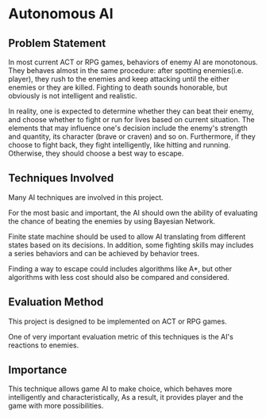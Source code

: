# Autonomous AI #

## Problem Statement ##
In most current ACT or RPG games, behaviors of enemy AI are monotonous. They behaves almost in the same procedure: after spotting enemies(i.e. player), they rush to the enemies and keep attacking until the either enemies or they are killed. Fighting to death sounds honorable, but obviously is not intelligent and realistic. 

In reality, one is expected to determine whether they can beat their enemy, and choose whether to fight or run for lives based on current situation. The elements that may influence one's decision include the enemy's strength and quantity, its character (brave or craven) and so on. Furthermore, if they choose to fight back, they fight intelligently, like hitting and running. Otherwise, they should choose a best way to escape.

## Techniques Involved ##
Many AI techniques are involved in this project. 

For the most basic and important, the AI should own the ability of evaluating the chance of beating the enemies by using Bayesian Network. 

Finite state machine should be used to allow AI translating from different states based on its decisions. In addition, some fighting skills may includes a series behaviors and can be achieved by behavior trees.

Finding a way to escape could includes algorithms like A*, but other algorithms with less cost should also be compared and considered.

## Evaluation Method ##
This project is designed to be implemented on ACT or RPG games. 

One of very important evaluation metric of this techniques is the AI's reactions to enemies. 

## Importance ##
This technique allows game AI to make choice, which behaves more intelligently and characteristically, As a result, it provides player and the game with more possibilities. 